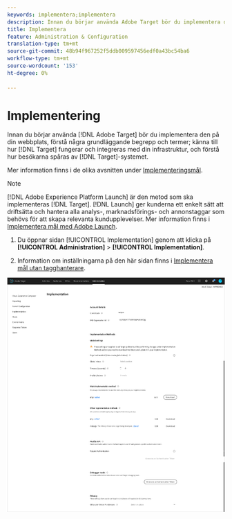 ```yaml
---
keywords: implementera;implementera
description: Innan du börjar använda Adobe Target bör du implementera det på din webbplats, förstå några grundläggande begrepp och termer, känna till hur Target fungerar och integreras med din infrastruktur och förstå hur besökarna spåras av Target-systemet.
title: Implementera
feature: Administration & Configuration
translation-type: tm+mt
source-git-commit: 48b94f967252f5ddb009597456edf0a43bc54ba6
workflow-type: tm+mt
source-wordcount: '153'
ht-degree: 0%

---
```



# Implementering

Innan du börjar använda [!DNL Adobe Target] bör du implementera den på din webbplats, förstå några grundläggande begrepp och termer; känna till hur [!DNL Target] fungerar och integreras med din infrastruktur, och förstå hur besökarna spåras av [!DNL Target]-systemet.

Mer information finns i de olika avsnitten under [Implementeringsmål](/help/c-implementing-target/implementing-target.md).

>[!NOTE]
>
>[!DNL Adobe Experience Platform Launch] är den metod som ska implementeras  [!DNL Target]. [!DNL Launch] ger kunderna ett enkelt sätt att driftsätta och hantera alla analys-, marknadsförings- och annonstaggar som behövs för att skapa relevanta kundupplevelser. Mer information finns i [Implementera mål med Adobe Launch](/help/c-implementing-target/c-implementing-target-for-client-side-web/how-to-deployatjs/cmp-implementing-target-using-adobe-launch.md).

1. Du öppnar sidan [!UICONTROL Implementation] genom att klicka på **[!UICONTROL Administration]** > **[!UICONTROL Implementation]**.

1. Information om inställningarna på den här sidan finns i [Implementera mål utan tagghanterare](/help/c-implementing-target/c-implementing-target-for-client-side-web/how-to-deployatjs/implementing-target-without-a-tag-manager.md).

![Implementeringssida](/help/administrating-target/assets/implementation.png)